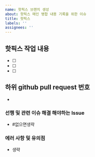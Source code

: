 ```yaml
---
name: 핫픽스 브랜치 생성
about: 핫픽스 메인 병합 내용 기록을 위한 이슈
title: 핫픽스
labels: ''
assignees: ''
---
```


## 핫픽스 작업 내용

- [ ]
- [ ]
- [ ]

## 하위 github pull request 번호

-

### 선행 및 관련 이슈 해결 해야하는 Issue

- #없으면생략

### 에러 사항 및 유의점

- 생략
